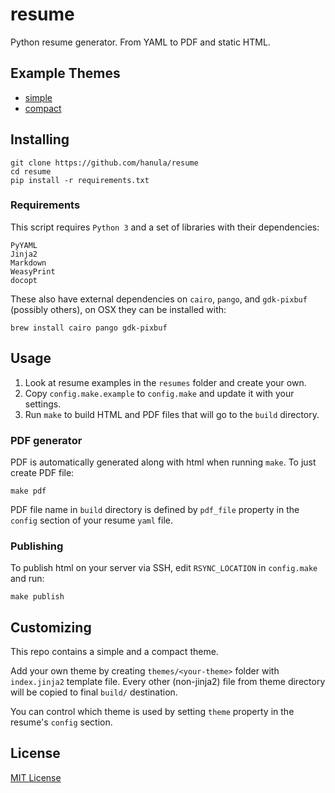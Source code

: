 resume
======

Python resume generator. From YAML to PDF and static HTML.

Example Themes
--------------
* [simple](http://resume.hanula.com/)
* [compact](http://jmbeach.github.io/resume/)

Installing
----------

    git clone https://github.com/hanula/resume
    cd resume
    pip install -r requirements.txt

### Requirements

This script requires `Python 3` and a set of libraries with their dependencies:

    PyYAML
    Jinja2
    Markdown
    WeasyPrint
    docopt

These also have external dependencies on `cairo`, `pango`, and `gdk-pixbuf`
(possibly others), on OSX they can be installed with:
```
brew install cairo pango gdk-pixbuf
```

Usage
-----

1. Look at resume examples in the `resumes` folder and create your own.
2. Copy `config.make.example` to `config.make` and update it with your settings.
3. Run `make` to build HTML and PDF files that will go to the `build` directory.


### PDF generator

PDF is automatically generated along with html when running `make`.
To just create PDF file:

    make pdf

PDF file name in `build` directory is defined by `pdf_file` property in the `config` section of your resume `yaml` file.


### Publishing

To publish html on your server via SSH, edit `RSYNC_LOCATION` in `config.make` and run:

    make publish


Customizing
-----------
This repo contains a simple and a compact theme.

Add your own theme by creating `themes/<your-theme>` folder with `index.jinja2` template file.
Every other (non-jinja2) file from theme directory will be copied to final `build/` destination.

You can control which theme is used by setting `theme` property in the resume's `config` section.


License
-------
[MIT License](https://github.com/hanula/resume/blob/master/LICENSE)
